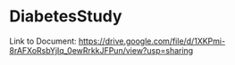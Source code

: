 # DiabetesStudy
Link to Document:
https://drive.google.com/file/d/1XKPmi-8rAFXoRsbYjIq_0ewRrkkJFPun/view?usp=sharing
